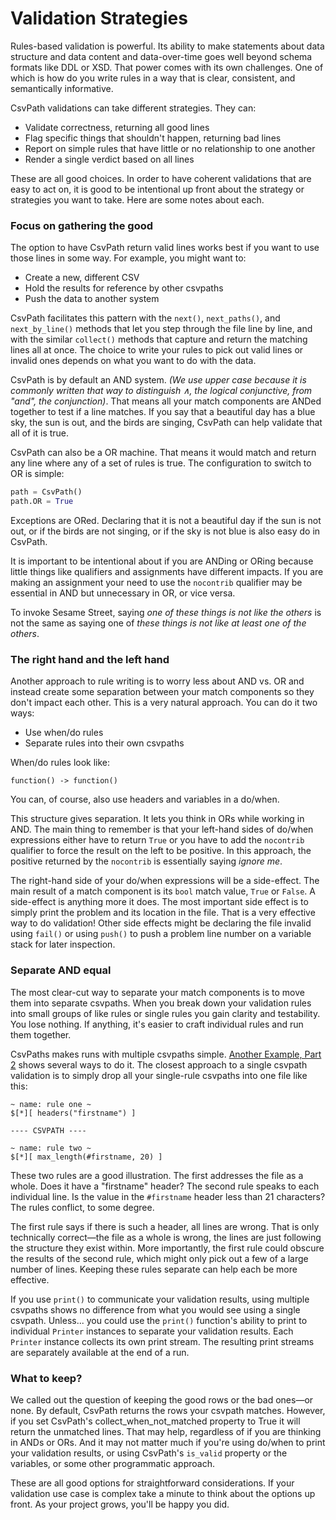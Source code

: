 # Validation Strategies

Rules-based validation is powerful. Its ability to make statements about data structure and data content and data-over-time goes well beyond schema formats like DDL or XSD. That power comes with its own challenges. One of which is how do you write rules in a way that is clear, consistent, and semantically informative. &#x20;

CsvPath validations can take different strategies. They can:&#x20;

* Validate correctness, returning all good lines
* Flag specific things that shouldn't happen, returning bad lines
* Report on simple rules that have little or no relationship to one another
* Render a single verdict based on all lines&#x20;

These are all good choices. In order to have coherent validations that are easy to act on, it is good to be intentional up front about the strategy or strategies you want to take. Here are some notes about each.

### Focus on gathering the good

The option to have CsvPath return valid lines works best if you want to use those lines in some way. For example, you might want to:&#x20;

* Create a new, different CSV
* Hold the results for reference by other csvpaths
* Push the data to another system&#x20;

CsvPath facilitates this pattern with the `next()`, `next_paths()`, and `next_by_line()` methods that let you step through the file line by line, and with the similar `collect()` methods that capture and return the matching lines all at once. The choice to write your rules to pick out valid lines or invalid ones depends on what you want to do with the data.

CsvPath is by default an AND system. _(We use upper case because it is commonly written that way to distinguish ∧, the logical conjunctive, from "and", the conjunction)_. That means all your match components are ANDed together to test if a line matches. If you say that a beautiful day has a blue sky, the sun is out, and the birds are singing, CsvPath can help validate that all of it is true.

CsvPath can also be a OR machine. That means it would match and return any line where any of a set of rules is true. The configuration to switch to OR is simple:&#x20;

```python
path = CsvPath()
path.OR = True
```

Exceptions are ORed. Declaring that it is not a beautiful day if the sun is not out, or if the birds are not singing, or if the sky is not blue is also easy do in CsvPath.&#x20;

It is important to be intentional about if you are ANDing or ORing because little things like qualifiers and assignments have different impacts. If you are making an assignment your need to use the `nocontrib` qualifier may be essential in AND but unnecessary in OR, or vice versa.&#x20;

To invoke Sesame Street, saying _one of these things is not like the others_ is not the same as saying one of _these things is not like at least one of the others_.&#x20;

### The right hand and the left hand&#x20;

Another approach to rule writing is to worry less about AND vs. OR and instead create some separation between your match components so they don't impact each other. This is a very natural approach. You can do it two ways:&#x20;

* Use when/do rules
* Separate rules into their own csvpaths

When/do rules look like:

```clike
function() -> function()
```

You can, of course, also use headers and variables in a do/when.&#x20;

This structure gives separation. It lets you think in ORs while working in AND. The main thing to remember is that your left-hand sides of do/when expressions either have to return `True` or you have to add the `nocontrib` qualifier to force the result on the left to be positive. In this approach, the positive returned by the `nocontrib` is essentially saying _ignore me_.

The right-hand side of your do/when expressions will be a side-effect. The main result of a match component is its `bool` match value, `True` or `False`. A side-effect is anything more it does. The most important side effect is to simply print the problem and its location in the file. That is a very effective way to do validation!  Other side effects might be declaring the file invalid using `fail()` or using `push()` to push a problem line number on a variable stack for later inspection.&#x20;

### Separate AND equal

The most clear-cut way to separate your match components is to move them into separate csvpaths. When you break down your validation rules into small groups of like rules or single rules you gain clarity and testability.  You lose nothing. If anything, it's easier to craft individual rules and run them together.&#x20;

CsvPaths makes runs with multiple csvpaths simple. [Another Example, Part 2](../../getting-started/how-tos/another-longer-example/another-example-part-2.md) shows several ways to do it. The closest approach to a single csvpath validation is to simply drop all your single-rule csvpaths into one file like this:&#x20;

```clike
~ name: rule one ~
$[*][ headers("firstname") ]

---- CSVPATH ----

~ name: rule two ~
$[*][ max_length(#firstname, 20) ]

```

These two rules are a good illustration. The first addresses the file as a whole. Does it have a "firstname" header?  The second rule speaks to each individual line. Is the value in the  `#firstname`  header less than  21 characters? The rules conflict, to some degree.&#x20;

The first rule says if there is such a header, all lines are wrong. That is only technically correct—the file as a whole is wrong, the lines are just following the structure they exist within. More importantly, the first rule could obscure the results of the second rule, which might only pick out a few of a large number of lines. Keeping these rules separate can help each be more effective.

If you use `print()` to communicate your validation results, using multiple csvpaths shows no difference from what you would see using a single csvpath. Unless... you could use the `print()` function's ability to print to individual `Printer` instances to separate your validation results. Each `Printer` instance collects its own print stream. The resulting print streams are separately available at the end of a run.&#x20;

### What to keep?

We called out the question of keeping the good rows or the bad ones—or none. By default, CsvPath returns the rows your csvpath matches. However, if you set CsvPath's collect\_when\_not\_matched property to True it will return the unmatched lines. That may help, regardless of if you are thinking in ANDs or ORs. And it may not matter much if you're using do/when to print your validation results, or using CsvPath's `is_valid` property or the variables, or some other programmatic approach.&#x20;



These are all good options for straightforward considerations. If your validation use case is complex take a minute to think about the options up front. As your project grows, you'll be happy you did.

